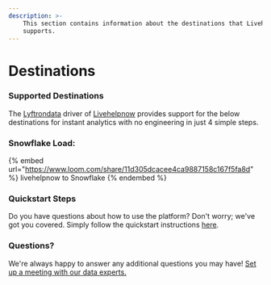 ```yaml
---
description: >-
    This section contains information about the destinations that Livehelpnow
    supports.
---
```


# Destinations

### Supported Destinations

The [Lyftrondata](https://www.lyftrondata.com/) driver of [Livehelpnow](https://www.lyftrondata.com/integration/livehelpnow/) provides support for the below destinations for instant analytics with no engineering in just 4 simple steps.

### Snowflake Load:

{% embed url="https://www.loom.com/share/11d305dcacee4ca9887158c167f5fa8d" %}
livehelpnow to Snowflake
{% endembed %}

### Quickstart Steps

Do you have questions about how to use the platform? Don't worry; we've got you covered. Simply follow the quickstart instructions [here](../../../quickstart-steps.md).

### Questions? <a href="#questions" id="questions"></a>

We're always happy to answer any additional questions you may have! [Set up a meeting with our data experts.](https://www.lyftrondata.com/book-a-meeting/)
